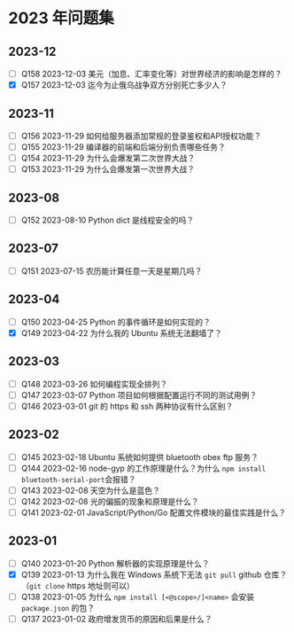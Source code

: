 # 2023 年问题集

## 2023-12

- [ ] Q158 2023-12-03 美元（加息、汇率变化等）对世界经济的影响是怎样的？
- [x] Q157 2023-12-03 迄今为止俄乌战争双方分别死亡多少人？

## 2023-11

- [ ] Q156 2023-11-29 如何给服务器添加常规的登录鉴权和API授权功能？
- [ ] Q155 2023-11-29 编译器的前端和后端分别负责哪些任务？
- [ ] Q154 2023-11-29 为什么会爆发第二次世界大战？
- [ ] Q153 2023-11-29 为什么会爆发第一次世界大战？

## 2023-08

- [ ] Q152 2023-08-10 Python dict 是线程安全的吗？

## 2023-07

- [ ] Q151 2023-07-15 农历能计算任意一天是星期几吗？

## 2023-04

- [ ] Q150 2023-04-25 Python 的事件循环是如何实现的？
- [x] Q149 2023-04-22 为什么我的 Ubuntu 系统无法翻墙了？

## 2023-03

- [ ] Q148 2023-03-26 如何编程实现全排列？
- [ ] Q147 2023-03-07 Python 项目如何根据配置运行不同的测试用例？
- [ ] Q146 2023-03-01 git 的 https 和 ssh 两种协议有什么区别？

## 2023-02

- [ ] Q145 2023-02-18 Ubuntu 系统如何提供 bluetooth obex ftp 服务？
- [ ] Q144 2023-02-16 node-gyp 的工作原理是什么？为什么 `npm install bluetooth-serial-port`会报错？
- [ ] Q143 2023-02-08 天空为什么是蓝色？
- [ ] Q142 2023-02-08 光的偏振的现象和原理是什么？
- [ ] Q141 2023-02-01 JavaScript/Python/Go 配置文件模块的最佳实践是什么？

## 2023-01

- [ ] Q140 2023-01-20 Python 解析器的实现原理是什么？
- [x] Q139 2023-01-13 为什么我在 Windows 系统下无法 `git pull` github 仓库？（`git clone` https 地址则可以）
- [ ] Q138 2023-01-05 为什么 `npm install [<@scope>/]<name>` 会安装 `package.json` 的包？
- [ ] Q137 2023-01-02 政府增发货币的原因和后果是什么？
